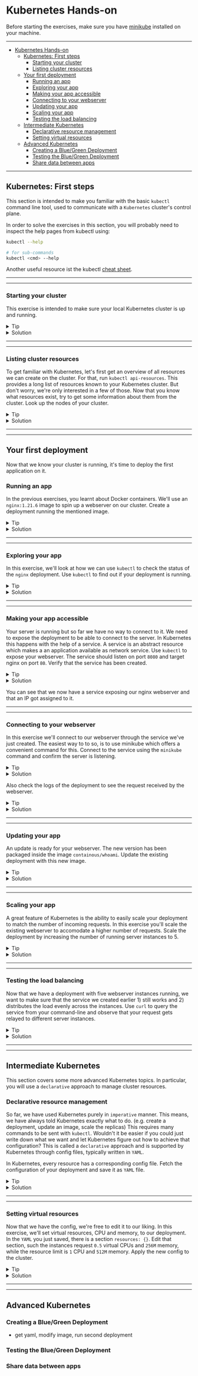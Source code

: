 # Kubernetes Hands-on

Before starting the exercises, make sure you have [minikube](https://minikube.sigs.k8s.io/docs/start/) installed on your machine.

---

- [Kubernetes Hands-on](#kubernetes-hands-on)
  - [Kubernetes: First steps](#kubernetes-first-steps)
    - [Starting your cluster](#starting-your-cluster)
    - [Listing cluster resources](#listing-cluster-resources)
  - [Your first deployment](#your-first-deployment)
    - [Running an app](#running-an-app)
    - [Exploring your app](#exploring-your-app)
    - [Making your app accessible](#making-your-app-accessible)
    - [Connecting to your webserver](#connecting-to-your-webserver)
    - [Updating your app](#updating-your-app)
    - [Scaling your app](#scaling-your-app)
    - [Testing the load balancing](#testing-the-load-balancing)
  - [Intermediate Kubernetes](#intermediate-kubernetes)
    - [Declarative resource management](#declarative-resource-management)
    - [Setting virtual resources](#setting-virtual-resources)
  - [Advanced Kubernetes](#advanced-kubernetes)
    - [Creating a Blue/Green Deployment](#creating-a-bluegreen-deployment)
    - [Testing the Blue/Green Deployment](#testing-the-bluegreen-deployment)
    - [Share data between apps](#share-data-between-apps)

---

## Kubernetes: First steps

This section is intended to make you familiar with the basic `kubectl` command line tool, used to communicate with a `Kubernetes` cluster's control plane.

In order to solve the exercises in this section, you will probably need to inspect the help pages from kubectl using:

```bash
kubectl --help

# for sub-commands
kubectl <cmd> --help
```

Another useful resource ist the kubectl [cheat sheet](https://kubernetes.io/docs/reference/kubectl/cheatsheet/).

---
---

### Starting your cluster

This exercise is intended to make sure your local Kubernetes cluster is up and running.

<details>
  <summary>Tip</summary>

Check out the `minikube --help` command.

</details>

<details>
  <summary>Solution</summary>

```
$ minikube start
😄  minikube v1.22.0 on Ubuntu 18.04 (amd64)
✨  Using the docker driver based on existing profile
👍  Starting control plane node minikube in cluster minikube
🚜  Pulling base image ...
...
```

</details>

---
---

### Listing cluster resources

To get familiar with Kubernetes, let's first get an overview of all resources we can create on the cluster. For that, run `kubectl api-resources`. This provides a long list of resources known to your Kubernetes cluster. But don't worry, we're only interested in a few of those. Now that you know what resources exist, try to get some information about them from the cluster. Look up the nodes of your cluster.

<details>
  <summary>Tip</summary>

Use the `kubectl get` command.

</details>

<details>
  <summary>Solution</summary>

```
$ kubectl get nodes
NAME           STATUS   ROLES                  AGE    VERSION
minikube       Ready    control-plane,master   219d   v1.21.2
```

</details>

---
---

## Your first deployment

Now that we know your cluster is running, it's time to deploy the first application on it.

### Running an app

In the previous exercises, you learnt about Docker containers. We'll use an `nginx:1.21.6` image to spin up a webserver on our cluster. Create a deployment running the mentioned image.

<details>
  <summary>Tip</summary>

Use the `kubectl create deployment` command.

</details>

<details>
  <summary>Solution</summary>

```
$ kubectl create deployment nginx --image nginx:1.21.6
deployment.apps/nginx created
```

</details>

---
---

### Exploring your app

In this exercise, we'll look at how we can use `kubectl` to check the status of the `nginx` deployment. Use `kubectl` to find out if your deployment is running.

<details>
  <summary>Tip</summary>

Use the `kubectl get` command.

</details>

<details>
  <summary>Solution</summary>

```
$ kubectl get deployments
NAME    READY   UP-TO-DATE   AVAILABLE   AGE
nginx   1/1     1            1           12m
```

Or, for even more information:

```
$ kubectl get deployments -o wide
NAME    READY   UP-TO-DATE   AVAILABLE   AGE   CONTAINERS   IMAGES        SELECTOR
nginx   1/1     1            1           13m   nginx        nginx:1.21.6   app=nginx
```

</details>

---
---

### Making your app accessible

Your server is running but so far we have no way to connect to it. We need to expose the deployment to be able to connect to the server. In Kubernetes this happens with the help of a service. A service is an abstract resource which makes a an application available as network service. Use `kubectl` to expose your webserver. The service should listen on port `8080` and target nginx on port `80`. Verify that the service has been created.

<details>
  <summary>Tip</summary>

Use the `kubectl expose` and `kubectl get` commands.

</details>

<details>
  <summary>Solution</summary>

```
$ kubectl expose deployment nginx --port 8080 --target-port 80
service/nginx exposed
```

To check that the service exists:

```
$ kubectl get service
NAME         TYPE        CLUSTER-IP     EXTERNAL-IP   PORT(S)    AGE
kubernetes   ClusterIP   10.96.0.1      <none>        443/TCP    219d
nginx        ClusterIP   10.96.78.215   <none>        8080/TCP   25s
```

</details>

You can see that we now have a service exposing our nginx webserver and that an IP got assigned to it.

</details>

---
---

### Connecting to your webserver

In this exercise we'll connect to our webserver through the service we've just created. The easiest way to to so, is to use minikube which offers a convenient command for this.
Connect to the service using the `minikube` command and confirm the server is listening.

<details>
  <summary>Tip</summary>

Use the `minikube service` command.

</details>

<details>
  <summary>Solution</summary>

```
$ minikube service nginx
|-----------|-------|-------------|--------------|
| NAMESPACE | NAME  | TARGET PORT |     URL      |
|-----------|-------|-------------|--------------|
| default   | nginx |             | No node port |
|-----------|-------|-------------|--------------|
😿  service default/nginx has no node port
🏃  Starting tunnel for service nginx.
|-----------|-------|-------------|------------------------|
| NAMESPACE | NAME  | TARGET PORT |          URL           |
|-----------|-------|-------------|------------------------|
| default   | nginx |             | http://127.0.0.1:43961 |
|-----------|-------|-------------|------------------------|
🎉  Opening service default/nginx in default browser...
```

</details>

Also check the logs of the deployment to see the request received by the webserver.

<details>
  <summary>Tip</summary>

Use the `kubectl logs` command.

</details>

<details>
  <summary>Solution</summary>

```
$ kubectl logs deployment/nginx
kubectl logs deployment/nginx
192.168.49.2 - - [13/Mar/2022:14:13:34 +0000] "GET / HTTP/1.1" 200 612 "-" "Mozilla/5.0 (X11; Linux x86_64) AppleWebKit/537.36 (KHTML, like Gecko) Chrome/97.0.4692.71 Safari/537.36"
```

</details>

---
---

### Updating your app
An update is ready for your webserver. The new version has been packaged inside the image `containous/whoami`. Update the existing deployment with this new image.

<details>
  <summary>Tip</summary>

Use the `kubectl set` command.

</details>

<details>
  <summary>Solution</summary>

```
$  kubectl set image deployment/nginx nginx=containous/whoami
deployment.apps/nginx image updated
```

</details>

---
---

### Scaling your app

A great feature of Kubernetes is the ability to easily scale your deployment to match the number of incoming requests. In this exercise you'll scale the existing webserver to accomodate a higher number of requests. Scale the deployment by increasing the number of running server instances to 5.

<details>
  <summary>Tip</summary>

Use the `kubectl scale` command.

</details>

<details>
  <summary>Solution</summary>

```
$ kubectl scale deployment nginx --replicas 5
deployment.apps/nginx scaled
```

</details>

---
---

### Testing the load balancing

Now that we have a deployment with five webserver instances running, we want to make sure that the service we created earlier 1) still works and 2) distributes the load evenly across the instances. Use `curl` to query the service from your command-line and observe that your request gets relayed to different server instances.

<details>
  <summary>Tip</summary>

Use the `minikube service` and `curl` commands. Observe the `Hostname` returned by the server.

</details>

<details>
  <summary>Solution</summary>

If you stopped the forwarding to the nginx service, establish it again:

```
$ minikube service nginx
|-----------|-------|-------------|--------------|
| NAMESPACE | NAME  | TARGET PORT |     URL      |
|-----------|-------|-------------|--------------|
| default   | nginx |             | No node port |
|-----------|-------|-------------|--------------|
😿  service default/nginx has no node port
🏃  Starting tunnel for service nginx.
|-----------|-------|-------------|------------------------|
| NAMESPACE | NAME  | TARGET PORT |          URL           |
|-----------|-------|-------------|------------------------|
| default   | nginx |             | http://127.0.0.1:42833 |
|-----------|-------|-------------|------------------------|
```

Then, use the returned address to query the webservers:

```
$ curl http://127.0.0.1:42833/
Hostname: nginx-6cd7556f4f-sjcj2
IP: 127.0.0.1
IP: 10.244.1.2
RemoteAddr: 192.168.49.2:22343
GET / HTTP/1.1
Host: 127.0.0.1:42833
User-Agent: curl/7.58.0
Accept: */*
```

Observe the reported `Hostname`. It should change when you call the server multiple times. This means that our service load-balances the request successfully.

</details>

---
---

## Intermediate Kubernetes

This section covers some more advanced Kubernetes topics. In particular, you will use a `declarative` approach to manage cluster resources.

### Declarative resource management

So far, we have used Kubernetes purely in `imperative` manner. This means, we have always told Kubernetes exactly what to do. (e.g. create a deployment, update an image, scale the replicas) This requires many commands to be sent with `kubectl`. Wouldn't it be easier if you could just write down what we want and let Kubernetes figure out how to achieve that configuration? This is called a `declarative` approach and is supported by Kubernetes through config files, typically written in `YAML`.

In Kubernetes, every resource has a corresponding config file. Fetch the configuration of your deployment and save it as `YAML` file.

<details>
  <summary>Tip</summary>

Use the `kubectl get` command. Look for a flag you can pass to the command to retrieve the `YAML` config.

</details>

<details>
  <summary>Solution</summary>


```
$ kubectl get deployment nginx -o yaml
apiVersion: apps/v1
kind: Deployment
metadata:
  annotations:
    deployment.kubernetes.io/revision: "2"
  creationTimestamp: "2022-03-13T12:45:41Z"
  generation: 5
  labels:
    app: nginx
  name: nginx
  namespace: default
  ...
```

To save the config:

```
$ kubectl get deploy nginx -o yaml > deployment.yaml
```

</details>

---
---

### Setting virtual resources

Now that we have the config, we're free to edit it to our liking. In this exercise, we'll set virtual resources, CPU and memory, to our deployment. In the `YAML` you just saved, there is a section `resources: {}`. Edit that section, such the instances request `0.5` virtual CPUs and `256M` memory, while the resource limit is `1` CPU and `512M` memory.
Apply the new config to the cluster.

<details>
  <summary>Tip</summary>

Check out [this](https://kubernetes.io/docs/concepts/configuration/manage-resources-containers/) documentation. It explains how to define resources.

In order to apply your changes, you'll need the `kubectl apply` command.

</details>

<details>
  <summary>Solution</summary>

This is what the `resources` section should look like:

```yaml
...
spec:
  containers:
    - image: containous/whoami
    imagePullPolicy: IfNotPresent
    name: nginx
    resources:
      requests:
        memory: "256M"
        cpu: "0.5"
      limits:
        memory: "512M"
        cpu: "1"
  ...
```

To apply your changes (ignore the warning):

```
$ kubectl apply -f deployment.yaml
Warning: resource deployments/nginx is missing the kubectl.kubernetes.io/last-applied-configuration annotation which is required by kubectl apply. kubectl apply should only be used on resources created declaratively by either kubectl create --save-config or kubectl apply. The missing annotation will be patched automatically.
deployment.apps/nginx configured
```

</details>

---
---

## Advanced Kubernetes

### Creating a Blue/Green Deployment
- get yaml, modify image, run second deployment

### Testing the Blue/Green Deployment

### Share data between apps